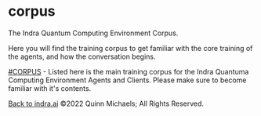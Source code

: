 # corpus

The Indra Quantum Computing Environment Corpus.

Here you will find the training corpus to get familiar with the core training of the agents, and how the conversation begins.

[#CORPUS]() - Listed here is the main training corpus for the Indra Quantuma Computing Environment Agents and Clients. Please make sure to become familiar with it's contents.

[Back to indra.ai](https://indra.ai)
&copy;2022 Quinn Michaels; All Rights Reserved.

